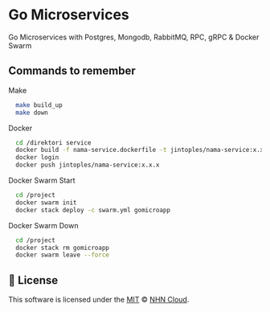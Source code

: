 # Go Microservices

Go Microservices with Postgres, Mongodb, RabbitMQ, RPC, gRPC & Docker Swarm 

## Commands to remember 

Make

```bash
  make build_up
  make down
```

Docker

```bash
  cd /direktori service
  docker build -f nama-service.dockerfile -t jintoples/nama-service:x.x.x .
  docker login
  docker push jintoples/nama-service:x.x.x
```

Docker Swarm Start

```bash
  cd /project
  docker swarm init
  docker stack deploy -c swarm.yml gomicroapp
```

Docker Swarm Down

```bash
  cd /project
  docker stack rm gomicroapp
  docker swarm leave --force
```

## 📜 License

This software is licensed under the [MIT](https://github.com/nhn/tui.editor/blob/master/LICENSE) © [NHN Cloud](https://github.com/nhn).
